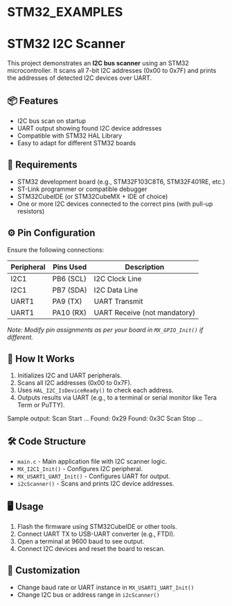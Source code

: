 # STM32_EXAMPLES

# STM32 I2C Scanner

This project demonstrates an **I2C bus scanner** using an STM32 microcontroller. It scans all 7-bit I2C addresses (0x00 to 0x7F) and prints the addresses of detected I2C devices over UART.

## 📦 Features

- I2C bus scan on startup
- UART output showing found I2C device addresses
- Compatible with STM32 HAL Library
- Easy to adapt for different STM32 boards

## 🧰 Requirements

- STM32 development board (e.g., STM32F103C8T6, STM32F401RE, etc.)
- ST-Link programmer or compatible debugger
- STM32CubeIDE (or STM32CubeMX + IDE of choice)
- One or more I2C devices connected to the correct pins (with pull-up resistors)

## ⚙️ Pin Configuration

Ensure the following connections:

| Peripheral | Pins Used   | Description      |
|------------|-------------|------------------|
| I2C1       | PB6 (SCL)   | I2C Clock Line    |
| I2C1       | PB7 (SDA)   | I2C Data Line     |
| UART1      | PA9 (TX)    | UART Transmit     |
| UART1      | PA10 (RX)   | UART Receive (not mandatory) |

_Note: Modify pin assignments as per your board in `MX_GPIO_Init()` if different._

## 🧪 How It Works

1. Initializes I2C and UART peripherals.
2. Scans all I2C addresses (0x00 to 0x7F).
3. Uses `HAL_I2C_IsDeviceReady()` to check each address.
4. Outputs results via UART (e.g., to a terminal or serial monitor like Tera Term or PuTTY).

Sample output:
Scan Start ...
Found: 0x29
Found: 0x3C
Scan Stop ...


## 🛠 Code Structure

- `main.c` - Main application file with I2C scanner logic.
- `MX_I2C1_Init()` - Configures I2C peripheral.
- `MX_USART1_UART_Init()` - Configures UART for output.
- `i2cScanner()` - Scans and prints I2C device addresses.

## 🖥 Usage

1. Flash the firmware using STM32CubeIDE or other tools.
2. Connect UART TX to USB-UART converter (e.g., FTDI).
3. Open a terminal at 9600 baud to see output.
4. Connect I2C devices and reset the board to rescan.

## 🔧 Customization

- Change baud rate or UART instance in `MX_USART1_UART_Init()`
- Change I2C bus or address range in `i2cScanner()`


